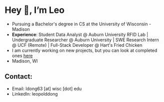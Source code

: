 # Hey 👋, I’m Leo


- Pursuing a Bachelor's degree in CS at the University of Wisconsin - Madison  
- **Experience**: Student Data Analyst @ Auburn University RFID Lab | Undergraduate Researcher @ Auburn University | SWE Research Intern @ UCF (Remote) | Full-Stack Developer @ Hart's Fried Chicken
- I am currently working on new projects, but you can look at completed ones [here](https://lepocodes.dev/)  
- Madison, WI 


## Contact:
- Email: ldong63 [at] wisc [dot] edu  
- LinkedIn: leopolddong
